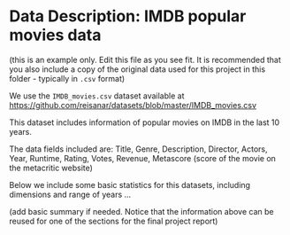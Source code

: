 # Data Description: IMDB popular movies data

(this is an example only. Edit this file as you see fit. It is recommended that you also include a copy of the original data used for this project in this folder - typically in `.csv` format)

We use the `IMDB_movies.csv` dataset available at 
<https://github.com/reisanar/datasets/blob/master/IMDB_movies.csv>

This dataset includes information of popular movies on IMDB in the last 10 years. 

The data fields included are: Title, Genre, Description, Director, Actors, Year, Runtime, Rating, Votes, Revenue, Metascore (score of the movie on the metacritic website)

Below we include some basic statistics for this datasets, including dimensions and range of years ...

(add basic summary if needed. Notice that the information above can be reused for one of the sections for the final project report)
